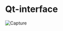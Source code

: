 # Qt-interface
![Capture](https://github.com/user-attachments/assets/83ff5021-75ff-4732-a71c-2cbfa5d0dd41)
